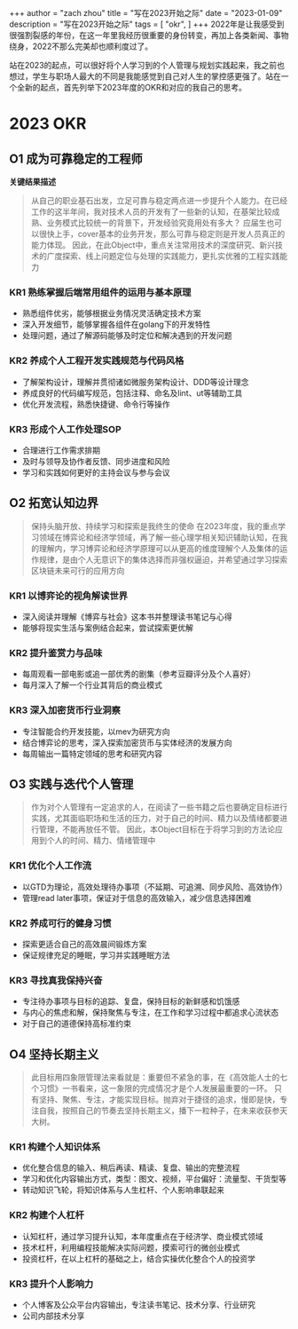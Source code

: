 +++
author = "zach zhou"
title = "写在2023开始之际"
date = "2023-01-09"
description = "写在2023开始之际"
tags = [
    "okr",
]
+++
2022年是让我感受到很强割裂感的年份，在这一年里我经历很重要的身份转变，再加上各类新闻、事物绕身，2022不那么完美却也顺利度过了。

站在2023的起点，可以很好将个人学习到的个人管理与规划实践起来，我之前也想过，学生与职场人最大的不同是我能感觉到自己对人生的掌控感更强了。站在一个全新的起点，首先列举下2023年度的OKR和对应的我自己的思考。

# 2023 OKR

## O1 成为可靠稳定的工程师

**关键结果描述**

> 从自己的职业基石出发，立足可靠与稳定两点进一步提升个人能力。在已经工作的这半年间，我对技术人员的开发有了一些新的认知，在基架比较成熟、业务模式比较统一的背景下，开发经验究竟用处有多大？
> 应届生也可以很快上手，cover基本的业务开发，那么可靠与稳定则是开发人员真正的能力体现。
> 因此，在此Object中，重点关注常用技术的深度研究、新兴技术的广度探索、线上问题定位与处理的实践能力，更扎实优雅的工程实践能力

### KR1 熟练掌握后端常用组件的运用与基本原理

- 熟悉组件优劣，能够根据业务情况灵活确定技术方案
- 深入开发细节，能够掌握各组件在golang下的开发特性
- 处理问题，通过了解源码能够及时定位和解决遇到的开发问题

### KR2 养成个人工程开发实践规范与代码风格

- 了解架构设计，理解并贯彻诸如微服务架构设计、DDD等设计理念
- 养成良好的代码编写规范，包括注释、命名及lint、ut等辅助工具
- 优化开发流程，熟悉快捷键、命令行等操作

### KR3 形成个人工作处理SOP

- 合理进行工作需求排期
- 及时与领导及协作者反馈、同步进度和风险
- 学习和实践如何更好的主持会议与参与会议


## O2 拓宽认知边界

> 保持头脑开放、持续学习和探索是我终生的使命
> 在2023年度，我的重点学习领域在博弈论和经济学领域，再了解一些心理学相关知识辅助认知，在我的理解内，学习博弈论和经济学原理可以从更高的维度理解个人及集体的运作规律，是由个人无意识下的集体选择而非强权逼迫，并希望通过学习探索区块链未来可行的应用方向

### KR1 以博弈论的视角解读世界

- 深入阅读并理解《博弈与社会》这本书并整理读书笔记与心得
- 能够将现实生活与案例结合起来，尝试探索更优解
### KR2 提升鉴赏力与品味

- 每周观看一部电影或追一部优秀的剧集（参考豆瓣评分及个人喜好）
- 每月深入了解一个行业其背后的商业模式

### KR3 深入加密货币行业洞察

- 专注智能合约开发技能，以mev为研究方向
- 结合博弈论的思考，深入探索加密货币与实体经济的发展方向
- 每周输出一篇特定领域的思考和研究内容

## O3 实践与迭代个人管理

> 作为对个人管理有一定追求的人，在阅读了一些书籍之后也要确定目标进行实践，尤其面临职场和生活的压力，对于自己的时间、精力以及情绪都要进行管理，不能再放任不管。
> 因此，本Object目标在于将学习到的方法论应用到个人的时间、精力、情绪管理中

### KR1 优化个人工作流

- 以GTD为理论，高效处理待办事项（不延期、可追溯、同步风险、高效协作）
- 管理read later事项，保证对于信息的高效输入，减少信息选择困难

### KR2 养成可行的健身习惯

- 探索更适合自己的高效晨间锻炼方案
- 保证规律充足的睡眠，学习并实践睡眠方法

### KR3 寻找真我保持兴奋

- 专注待办事项与目标的追踪、复盘，保持目标的新鲜感和饥饿感
- 与内心的焦虑和解，保持聚焦与专注，在工作和学习过程中都追求心流状态
- 对于自己的道德保持高标准约束

## O4 坚持长期主义

> 此目标用四象限管理法来看就是：重要但不紧急的事，在《高效能人士的七个习惯》一书看来，这一象限的完成情况才是个人发展最重要的一环。
> 只有坚持、聚焦、专注，才能实现目标。抛弃对于捷径的追求，慢即是快，专注自我，按照自己的节奏去坚持长期主义，播下一粒种子，在未来收获参天大树。

### KR1 构建个人知识体系

- 优化整合信息的输入、稍后再读、精读、复盘、输出的完整流程
- 学习和优化内容输出方式，类型：图文、视频，平台偏好：流量型、干货型等
- 转动知识飞轮，将知识体系与人生杠杆、个人影响串联起来

### KR2 构建个人杠杆

- 认知杠杆，通过学习提升认知，本年度重点在于经济学、商业模式领域
- 技术杠杆，利用编程技能解决实际问题，摸索可行的微创业模式
- 投资杠杆，在以上杠杆的基础之上，结合实操优化整合个人的投资学

### KR3 提升个人影响力

- 个人博客及公众平台内容输出，专注读书笔记、技术分享、行业研究
- 公司内部技术分享